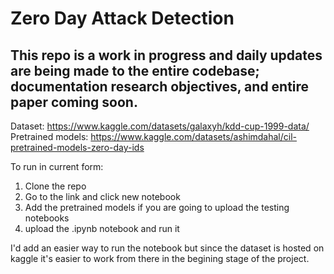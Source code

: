 # Zero Day Attack Detection

## This repo is a work in progress and daily updates are being made to the entire codebase; documentation research objectives, and entire paper coming soon. 

Dataset: https://www.kaggle.com/datasets/galaxyh/kdd-cup-1999-data/
Pretrained models: https://www.kaggle.com/datasets/ashimdahal/cil-pretrained-models-zero-day-ids


To run in current form: 
1. Clone the repo
2. Go to the link and click new notebook
3. Add the pretrained models if you are going to upload the testing notebooks
4. upload the .ipynb notebook and run it


I'd add an easier way to run the notebook but since the dataset is hosted on kaggle it's easier to work from there in the begining stage of the project.
